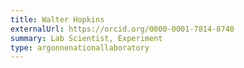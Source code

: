 ```yaml
---
title: Walter Hopkins
externalUrl: https://orcid.org/0000-0001-7814-8740
summary: Lab Scientist, Experiment
type: argonnenationallaboratory
---
```

